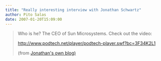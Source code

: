 ```yaml
---
title: "Really interesting interview with Jonathan Schwartz"
author: Pito Salas
date: 2007-01-20T15:09:00
---
```



>
> Who is he? The CEO of Sun Microsystems. Check out the video:
>
> <http://www.podtech.net/player/podtech-player.swf?bc=3F34K2L1>
>
> (from [Jonathan's own
> blog)](<http://blogs.sun.com/jonathan/entry/good_bad_and_brave>)


